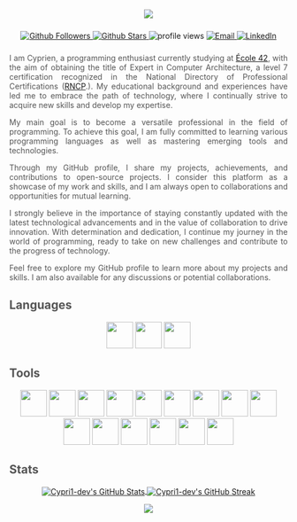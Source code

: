 ### 
<h1 align="center"> <img src="https://media.licdn.com/dms/image/D4E22AQF98IqLFaTefw/feedshare-shrink_480/0/1712752336077?e=1715817600&v=beta&t=KX_-lIrx_rzAWusTx2KjPFRqC2pi9GaSFNBCspdam1Q" </h1>

###
<p align="center">
  <!-- Badges GitHub Followers et Stars -->
  <a href="https://github.com/cypri1-dev?tab=followers">
    <img src="https://img.shields.io/github/followers/cypri1-dev?style=flat" alt="Github Followers"/>
  </a>
  <a href="https://github.com/cypri1-dev?tab=repositories">
    <img src="https://img.shields.io/github/stars/cypri1-dev?style=flat" alt="Github Stars"/>
  </a>
  <!-- Badge Visites avec style cohérent -->
  <img src="https://komarev.com/ghpvc/?username=cypri1-dev&color=blue&style=flat" alt="profile views" />
  <!-- Badge Email personnalisé avec shields.io -->
  <a href="mailto:ferreiracyprien@gmail.com">
    <img src="https://img.shields.io/static/v1?label=&message=ferreiracyprien%40gmail.com&color=blue&logo=gmail&logoColor=red&style=flat&labelColor=grey" alt="Email"/>
  </a>
    <a href="https://www.linkedin.com/in/cyprien-ferreira-bb7626208">
    <img src="https://img.shields.io/badge/-Cyprien%20Ferreira-blue?style=flat&logo=linkedin&logoColor=white&style=flat&labelColor=grey" alt="LinkedIn"/>
  </a>
  <div style="text-align: justify; color: #555;">
</p>

###

<div>

I am Cyprien, a programming enthusiast currently studying at [École 42](https://42.fr/en/homepage/), with the aim of obtaining the title of Expert in Computer Architecture, a level 7 certification recognized in the National Directory of Professional Certifications ([RNCP](https://www.francecompetences.fr/recherche/rncp/36137/).). My educational background and experiences have led me to embrace the path of technology, where I continually strive to acquire new skills and develop my expertise.

My main goal is to become a versatile professional in the field of programming. To achieve this goal, I am fully committed to learning various programming languages as well as mastering emerging tools and technologies.

Through my GitHub profile, I share my projects, achievements, and contributions to open-source projects. I consider this platform as a showcase of my work and skills, and I am always open to collaborations and opportunities for mutual learning.

I strongly believe in the importance of staying constantly updated with the latest technological advancements and in the value of collaboration to drive innovation. With determination and dedication, I continue my journey in the world of programming, ready to take on new challenges and contribute to the progress of technology.

Feel free to explore my GitHub profile to learn more about my projects and skills. I am also available for any discussions or potential collaborations.

</div>

## Languages
<p align="center">
   <img src="https://skillicons.dev/icons?i=c" height="48" />
  <img src="https://skillicons.dev/icons?i=html" height="48" />
  <img src="https://skillicons.dev/icons?i=css" height="48" />
</p>

## Tools
<p align="center">
  <img src="https://skillicons.dev/icons?i=arduino" height="48" />
  <img src="https://skillicons.dev/icons?i=bash" height="48" />
  <img src="https://skillicons.dev/icons?i=discord" height="48" />
  <img src="https://skillicons.dev/icons?i=github" height="48" />
  <img src="https://skillicons.dev/icons?i=gmail" height="48" />
  <img src="https://skillicons.dev/icons?i=instagram" height="48" />
  <img src="https://skillicons.dev/icons?i=linkedin" height="48" />
  <img src="https://skillicons.dev/icons?i=linux" height="48" />
  <img src="https://skillicons.dev/icons?i=sketchup" height="48" />
  <img src="https://skillicons.dev/icons?i=c" height="48" />
  <img src="https://skillicons.dev/icons?i=ubuntu" height="48" />
  <img src="https://skillicons.dev/icons?i=vscode" height="48" />
  <img src="https://skillicons.dev/icons?i=vim" height="48" />
  <img src="https://skillicons.dev/icons?i=windows" height="48" />
  <img src="https://skillicons.dev/icons?i=wordpress" height="48" />
</p>

## Stats
<p align="center">
  <a href="https://github.com/cypri1-dev">
    <img align="center" src="https://github-readme-stats.vercel.app/api?username=cypri1-dev&show_icons=true&theme=tokyonight" alt="Cypri1-dev's GitHub Stats" />
  <a href="https://github.com/cypri1-dev">
    <img align="center" src="https://github-readme-streak-stats.herokuapp.com/?user=cypri1-dev&theme=tokyonight" alt="Cypri1-dev's GitHub Streak" />
  </a>
  <!-- La carte de graphique de contributions pourrait être temporairement enlevée si elle ne s'affiche pas correctement -->
  <!-- <a href="https://github.com/cypri1-dev">
    <img align="center" src="https://activity-graph.herokuapp.com/graph?username=cypri1-dev&theme=github" alt="Cypri1-dev's Contribution Graph" />
  </a> -->
</p>

<p align="center">
  <a href="https://github.com/Cypri1-dev's">
      <img src="https://github-readme-stats.vercel.app/api/top-langs/?username=Cypri1-dev&layout=compact&theme=tokyonight" />
  </a>
